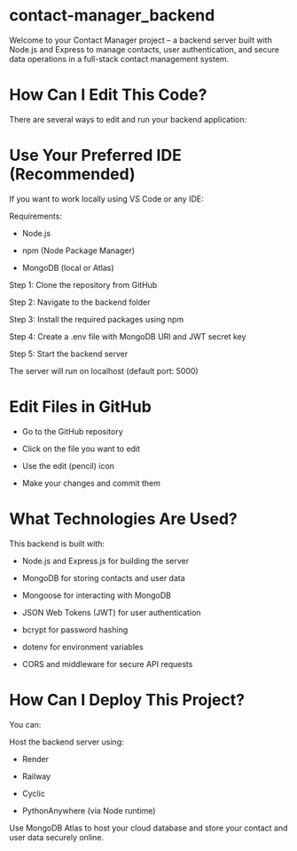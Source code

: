 # contact-manager_backend

Welcome to your Contact Manager project – a backend server built with Node.js and Express to manage contacts, user authentication, and secure data operations in a full-stack contact management system.

# How Can I Edit This Code?
There are several ways to edit and run your backend application:

# Use Your Preferred IDE (Recommended)
If you want to work locally using VS Code or any IDE:

Requirements:

- Node.js

- npm (Node Package Manager)

- MongoDB (local or Atlas)

Step 1: Clone the repository from GitHub

Step 2: Navigate to the backend folder

Step 3: Install the required packages using npm

Step 4: Create a .env file with MongoDB URI and JWT secret key

Step 5: Start the backend server

The server will run on localhost (default port: 5000)

# Edit Files in GitHub

- Go to the GitHub repository

- Click on the file you want to edit

- Use the edit (pencil) icon

- Make your changes and commit them

# What Technologies Are Used?
This backend is built with:

- Node.js and Express.js for building the server

- MongoDB for storing contacts and user data

- Mongoose for interacting with MongoDB

- JSON Web Tokens (JWT) for user authentication

- bcrypt for password hashing

- dotenv for environment variables

- CORS and middleware for secure API requests

# How Can I Deploy This Project?
You can:

Host the backend server using:

- Render

- Railway

- Cyclic

- PythonAnywhere (via Node runtime)

Use MongoDB Atlas to host your cloud database and store your contact and user data securely online.
